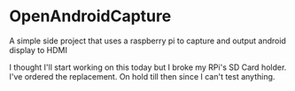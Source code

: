 # OpenAndroidCapture
A simple side project that uses a raspberry pi to capture and output android display to HDMI

I thought I'll start working on this today but I broke my RPi's SD Card holder. I've ordered the replacement. On hold till then since I can't test anything.